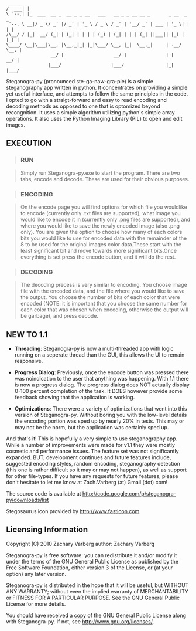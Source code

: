 
```
 _____ _                                                             
/  ___| |                                                            
\ `--.| |_  ___  __ _  __ _ _ __   ___   __ _ _ __ __ _       _ __  _   _  
 `--. \ __|/ _ \/ _` |/ _` | '_ \ / _ \ / _` | '__/ _` | ___ | '_ \| | | | 
/\__/ / |_|  __/ (_| | (_| | | | | (_) | (_| | | | (_| ||___|| |_) | |_| | 
\____/ \__|\___|\__, |\__,_|_| |_|\___/ \__, |_|  \__,_|     | .__/ \__, | 
                 __/ |                   __/ |               | |     __/ | 
                |___/                   |___/                |_|    |___/  
```


Steganogra-py (pronounced ste-ga-naw-gra-pie) is a simple steganography app written in python.  It concentrates on providing a simple yet useful interface, and attempts to follow the same principles in the code.  I opted to go with a straigt-forward and easy to read encoding and decoding methods as opposed to one that is optomized beyond recongnition.  It uses a simple algorithm utilizing python's simple array operations.  It also uses the Python Imaging Library (PIL) to open and edit images.

## EXECUTION ##

> ### RUN ###

> Simply run Steganogra-py.exe to start the program.  There are two tabs, encode and decode.  These are used for their obvious purposes.

> ### ENCODING ###

> On the encode page you will find options for which file you wouldlike to encode (currently only .txt files are supported), what image you would  like to encode it in (currently only .png files are supported), and where you would like to save the newly encoded image (also .png only).  You are given the option to choose how many of each colors bits you would like to use for encoded data with the remainder of the 8 to be used for the original images color data.These start with the least significant bit and move towards more significant bits.Once everything is set press the encode button, and it will do the rest.

> ### DECODING ###

> The decoding precess is very similar to encoding.  You choose image file with the  encoded data, and the file where you would like to save the output.  You choose the number of bits of each color that were encoded (NOTE: it is important that you choose the same number for each color that was chosen when encoding, otherwise the output will be garbage), and press decode.

## NEW TO 1.1 ##
  * **Threading**:  Steganogra-py is now a multi-threaded app with logic running on a seperate thread than the GUI, this allows the UI to remain responsive.

  * **Progress Dialog**:  Previously, once the encode button was pressed there was noindication to the user that anything was happening.  With 1.1 there is now a progress dialog.  The progress dialog does NOT actually display 0-100 percent completion of the task.  It DOES however provide some feedback showing that the application is working.

  * **Optimizations**:  There were a variety of optimizations that went into this version of Steganogra-py.  Without boring you with the low-level details the encoding portion was sped up by nearly 20% in tests.  This may or may not be the norm, but the application was certainly sped up.

And that's it!  This is hopefully a very simple to use steganography app.  While a number of improvements were made for v1.1 they were mostly cosmetic and performance issues.  The feature set was not significantly expanded.  BUT, development continues and future features include, suggested encoding styles, random encoding, steganography detection (this one is rather difficult so it may or may not happen), as well as support for other file-types. If you have any requests for future features, please don't hesitate to let me know at Zach.Varberg (at) Gmail (dot) com!

The source code is available at http://code.google.com/p/steganogra-py/downloads/list

Stegosaurus icon provided by http://www.fasticon.com

## Licensing Information ##
Copyright (C) 2010 Zachary Varberg
author: Zachary Varberg

Steganogra-py is free software: you can redistribute it and/or modify it under the terms of the GNU General Public License as published by the Free Software Foundation, either version 3 of the License, or (at your option) any later version.

Steganogra-py is distributed in the hope that it will be useful, but WITHOUT ANY WARRANTY; without even the implied warranty of MERCHANTABILITY or FITNESS FOR A PARTICULAR PURPOSE.  See the GNU General Public License for more details.

You should have received a [copy](http://code.google.com/p/steganogra-py/wiki/COPYING) of the GNU General Public License along with Steganogra-py.  If not, see <http://www.gnu.org/licenses/>.